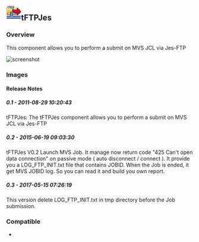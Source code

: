 ## <img src='./logo.jpg' width='40' height='40'>tFTPJes

### Overview
This component allows you to perform a submit on MVS JCL via Jes-FTP


![screenshot](https://talendforge.org/exchange/tos/upload_tos/extension-405/screenshot.jpg)
### Images




#### Release Notes

##### 0.1 - 2011-08-29 10:20:43
tFTPJes: The tFTPJes component allows you to perform a submit on MVS JCL via Jes-FTP
##### 0.2 - 2015-06-19 09:03:30
tFTPJes V0.2 Launch MVS Job. It manage now return code "425 Can't open data connection" on passive mode ( auto disconnect / connect ). It provide you a LOG_FTP_INIT.txt file that contains JOBID. When the Job is ended, it get MVS JOBID log. So you can read it and build you own report. 
##### 0.3 - 2017-05-15 07:26:19
This version delete LOG_FTP_INIT.txt in tmp directory before the Job submission.  
### Compatible
 -